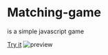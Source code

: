 # Matching-game
is a simple javascript game

[Try it](https://hashem59.github.io/Matching-game/)
![preview](https://image.ibb.co/fyLpvS/screencapture_file_E_New_20_Folder_HTML_CSS_JS_03_Advanced_Java_Script_New_20folder_part4_html_2018_03_29_17_08_30.png)
